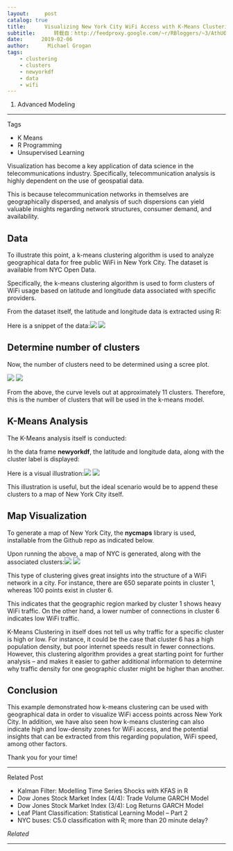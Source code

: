 ```yaml
---
layout:     post
catalog: true
title:      Visualizing New York City WiFi Access with K-Means Clustering
subtitle:      转载自：http://feedproxy.google.com/~r/RBloggers/~3/AthU0XxXAhc/
date:      2019-02-06
author:      Michael Grogan
tags:
    - clustering
    - clusters
    - newyorkdf
    - data
    - wifi
---
```


1. Advanced Modeling


****

Tags



- K Means
- R Programming
- Unsupervised Learning

Visualization has become a key application of data science in the telecommunications industry. Specifically, telecommunication analysis is highly dependent on the use of geospatial data. 

This is because telecommunication networks in themselves are geographically dispersed, and analysis of such dispersions can yield valuable insights regarding network structures, consumer demand, and availability.

## Data

To illustrate this point, a k-means clustering algorithm is used to analyze geographical data for free public WiFi in New York City. The dataset is available from NYC Open Data.

Specifically, the k-means clustering algorithm is used to form clusters of WiFi usage based on latitude and longitude data associated with specific providers.

From the dataset itself, the latitude and longitude data is extracted using R:

Here is a snippet of the data:![](https://i0.wp.com/datascienceplus.com/wp-content/uploads/2019/02/lat-and-lon.png?resize=253%2C294&ssl=1)
![](https://i0.wp.com/datascienceplus.com/wp-content/uploads/2019/02/lat-and-lon.png?resize=253%2C294&ssl=1)


## Determine number of clusters

Now, the number of clusters need to be determined using a scree plot.

![](https://i2.wp.com/datascienceplus.com/wp-content/uploads/2019/02/image-1-490x365.png?w=450&ssl=1)
![](https://i2.wp.com/datascienceplus.com/wp-content/uploads/2019/02/image-1-490x365.png?w=450&ssl=1)


From the above, the curve levels out at approximately 11 clusters. Therefore, this is the number of clusters that will be used in the k-means model.

## K-Means Analysis

The K-Means analysis itself is conducted:

In the data frame **newyorkdf**, the latitude and longitude data, along with the cluster label is displayed:

Here is a visual illustration:![](https://i1.wp.com/datascienceplus.com/wp-content/uploads/2019/02/image-2-490x365.png?w=450&ssl=1)
![](https://i1.wp.com/datascienceplus.com/wp-content/uploads/2019/02/image-2-490x365.png?w=450&ssl=1)


This illustration is useful, but the ideal scenario would be to append these clusters to a map of New York City itself.

## Map Visualization

To generate a map of New York City, the **nycmaps** library is used, installable from the Github repo as indicated below.

Upon running the above, a map of NYC is generated, along with the associated clusters:![](https://i0.wp.com/datascienceplus.com/wp-content/uploads/2019/02/image-3-490x365.png?w=450&ssl=1)
![](https://i0.wp.com/datascienceplus.com/wp-content/uploads/2019/02/image-3-490x365.png?w=450&ssl=1)


This type of clustering gives great insights into the structure of a WiFi network in a city. For instance, there are 650 separate points in cluster 1, whereas 100 points exist in cluster 6.

This indicates that the geographic region marked by cluster 1 shows heavy WiFi traffic. On the other hand, a lower number of connections in cluster 6 indicates low WiFi traffic.

K-Means Clustering in itself does not tell us why traffic for a specific cluster is high or low. For instance, it could be the case that cluster 6 has a high population density, but poor internet speeds result in fewer connections. However, this clustering algorithm provides a great starting point for further analysis – and makes it easier to gather additional information to determine why traffic density for one geographic cluster might be higher than another.

## Conclusion

This example demonstrated how k-means clustering can be used with geographical data in order to visualize WiFi access points across New York City. In addition, we have also seen how k-means clustering can also indicate high and low-density zones for WiFi access, and the potential insights that can be extracted from this regarding population, WiFi speed, among other factors.

Thank you for your time!

****

Related Post



- Kalman Filter: Modelling Time Series Shocks with KFAS in R
- Dow Jones Stock Market Index (4/4): Trade Volume GARCH Model
- Dow Jones Stock Market Index (3/4): Log Returns GARCH Model
- Leaf Plant Classification: Statistical Learning Model – Part 2
- NYC buses: C5.0 classification with R; more than 20 minute delay?



*Related*








---

